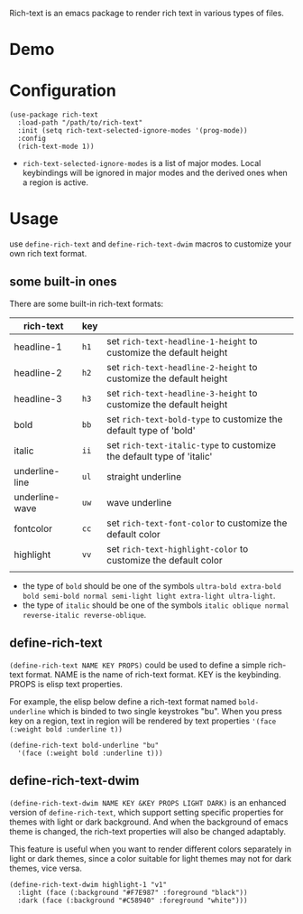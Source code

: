 Rich-text is an emacs package to render rich text in various types of files.

# Demo


# Configuration
```emacs-lisp
(use-package rich-text
  :load-path "/path/to/rich-text"
  :init (setq rich-text-selected-ignore-modes '(prog-mode))
  :config
  (rich-text-mode 1))
```

- `rich-text-selected-ignore-modes` is a list of major modes. Local keybindings will be ignored in major modes and the derived ones when a region is active.

# Usage

use `define-rich-text` and `define-rich-text-dwim` macros to customize your own rich text format.

## some built-in ones
There are some built-in rich-text formats:

| rich-text      | key  |                                                                       |
|----------------|------|-----------------------------------------------------------------------|
| headline-1     | `h1` | set `rich-text-headline-1-height` to customize the default height     |
| headline-2     | `h2` | set `rich-text-headline-2-height` to customize the default height     |
| headline-3     | `h3` | set `rich-text-headline-3-height` to customize the default height     |
| bold           | `bb` | set `rich-text-bold-type` to customize the default type of 'bold'     |
| italic         | `ii` | set `rich-text-italic-type` to customize the default type of 'italic' |
| underline-line | `ul` | straight underline                                                    |
| underline-wave | `uw` | wave underline                                                        |
| fontcolor      | `cc` | set `rich-text-font-color` to customize the default color             |
| highlight      | `vv` | set `rich-text-highlight-color` to customize the default color        |
|                |      |                                                                       |

- the type of `bold` should be one of the symbols `ultra-bold extra-bold bold semi-bold normal semi-light light extra-light ultra-light`.
- the type of `italic` should be one of the symbols `italic oblique normal reverse-italic reverse-oblique`.
    
## define-rich-text
`(define-rich-text NAME KEY PROPS)` could be used to define a simple rich-text format. NAME is the name of rich-text format. KEY is the keybinding. PROPS is elisp text properties.

For example, the elisp below define a rich-text format named `bold-underline` which is binded to two single keystrokes "bu". When you press key <bu> on a region, text in region will be rendered by text properties `'(face (:weight bold :underline t))`

```emacs-lisp
(define-rich-text bold-underline "bu"
  '(face (:weight bold :underline t)))
```

## define-rich-text-dwim
`(define-rich-text-dwim NAME KEY &KEY PROPS LIGHT DARK)` is an enhanced version of `define-rich-text`, which support setting specific properties for themes with light or dark background. And when the background of emacs theme is changed, the rich-text properties will also be changed adaptably.

This feature is useful when you want to render different colors separately in light or dark themes, since a color suitable for light themes may not for dark themes, vice versa.

```emacs-lisp
(define-rich-text-dwim highlight-1 "v1"
  :light (face (:background "#F7E987" :foreground "black"))
  :dark (face (:background "#C58940" :foreground "white")))
```
